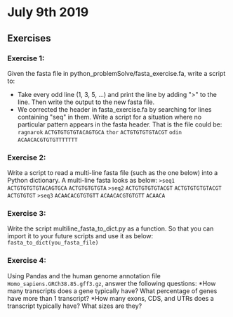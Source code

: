 # July 9th 2019
## Exercises

### Exercise 1:
Given the fasta file in python_problemSolve/fasta_exercise.fa, 
write a script to:

* Take every odd line (1, 3, 5, ...) and print the line by adding
">" to the line. Then write the output to the new fasta file.
* We corrected the header in fasta_exercise.fa by searching for 
lines containing "seq" in them. Write a script for a situation 
where no particular pattern appears in the fasta header. That is
the file could be:
`ragnarok`
`ACTGTGTGTGTACAGTGCA`
`thor`
`ACTGTGTGTGTACGT`
`odin`
`ACAACACGTGTGTTTTTTT`

### Exercise 2:
Write a script to read a multi-line fasta file (such as the one below)
into a Python dictionary. A multi-line fasta
looks as below:
`>seq1`
`ACTGTGTGTGTACAGTGCA`
`ACTGTGTGTGTA`
`>seq2`
`ACTGTGTGTGTACGT`
`ACTGTGTGTGTACGT`
`ACTGTGTGT`
`>seq3`
`ACAACACGTGTGTT`
`ACAACACGTGTGTT`
`ACAACA`

### Exercise 3:
Write the script multiline_fasta_to_dict.py as a function. 
So that you can import it to your future scripts and use it as below:
`fasta_to_dict(you_fasta_file)`

### Exercise 4:
Using Pandas and the human genome annotation file 
`Homo_sapiens.GRCh38.85.gff3.gz`, answer the following questions:
*How many transcripts does a gene typically have? What percentage of genes have more than 1 transcript?
*How many exons, CDS, and UTRs does a transcript typically have? What sizes are they?
